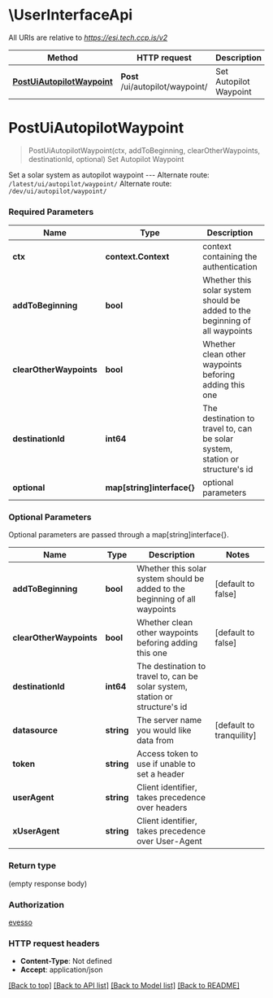 # \UserInterfaceApi

All URIs are relative to *https://esi.tech.ccp.is/v2*

Method | HTTP request | Description
------------- | ------------- | -------------
[**PostUiAutopilotWaypoint**](UserInterfaceApi.md#PostUiAutopilotWaypoint) | **Post** /ui/autopilot/waypoint/ | Set Autopilot Waypoint


# **PostUiAutopilotWaypoint**
> PostUiAutopilotWaypoint(ctx, addToBeginning, clearOtherWaypoints, destinationId, optional)
Set Autopilot Waypoint

Set a solar system as autopilot waypoint  --- Alternate route: `/latest/ui/autopilot/waypoint/`  Alternate route: `/dev/ui/autopilot/waypoint/` 

### Required Parameters

Name | Type | Description  | Notes
------------- | ------------- | ------------- | -------------
 **ctx** | **context.Context** | context containing the authentication | nil if no authentication
  **addToBeginning** | **bool**| Whether this solar system should be added to the beginning of all waypoints | [default to false]
  **clearOtherWaypoints** | **bool**| Whether clean other waypoints beforing adding this one | [default to false]
  **destinationId** | **int64**| The destination to travel to, can be solar system, station or structure&#39;s id | 
 **optional** | **map[string]interface{}** | optional parameters | nil if no parameters

### Optional Parameters
Optional parameters are passed through a map[string]interface{}.

Name | Type | Description  | Notes
------------- | ------------- | ------------- | -------------
 **addToBeginning** | **bool**| Whether this solar system should be added to the beginning of all waypoints | [default to false]
 **clearOtherWaypoints** | **bool**| Whether clean other waypoints beforing adding this one | [default to false]
 **destinationId** | **int64**| The destination to travel to, can be solar system, station or structure&#39;s id | 
 **datasource** | **string**| The server name you would like data from | [default to tranquility]
 **token** | **string**| Access token to use if unable to set a header | 
 **userAgent** | **string**| Client identifier, takes precedence over headers | 
 **xUserAgent** | **string**| Client identifier, takes precedence over User-Agent | 

### Return type

 (empty response body)

### Authorization

[evesso](../README.md#evesso)

### HTTP request headers

 - **Content-Type**: Not defined
 - **Accept**: application/json

[[Back to top]](#) [[Back to API list]](../README.md#documentation-for-api-endpoints) [[Back to Model list]](../README.md#documentation-for-models) [[Back to README]](../README.md)

